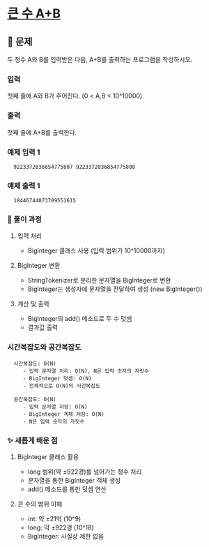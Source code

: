 # [큰 수 A+B](https://www.acmicpc.net/problem/10757)

## 📌 문제
두 정수 A와 B를 입력받은 다음, A+B를 출력하는 프로그램을 작성하시오.

### 입력
첫째 줄에 A와 B가 주어진다. (0 < A,B < 10^10000)

### 출력
첫째 줄에 A+B를 출력한다.

### 예제 입력 1

      9223372036854775807 9223372036854775808

### 예제 출력 1

      18446744073709551615



### 🧰 풀이 과정

1. 입력 처리
    - BigInteger 클래스 사용 (입력 범위가 10^10000까지)


2. BigInteger 변환
    - StringTokenizer로 분리한 문자열을 BigInteger로 변환
    - BigInteger는 생성자에 문자열을 전달하여 생성 (new BigInteger())


3. 계산 및 출력
    - BigInteger의 add() 메소드로 두 수 덧셈
    - 결과값 출력



### 시간복잡도와 공간복잡도

      
      시간복잡도: O(N)
         - 입력 문자열 처리: O(N), N은 입력 숫자의 자릿수
         - BigInteger 덧셈: O(N)
         - 전체적으로 O(N)의 시간복잡도
      
      공간복잡도: O(N)
         - 입력 문자열 저장: O(N)
         - BigInteger 객체 저장: O(N)
         - N은 입력 숫자의 자릿수


### ✨ 새롭게 배운 점
1. BigInteger 클래스 활용
    - long 범위(약 ±922경)를 넘어가는 정수 처리
    - 문자열을 통한 BigInteger 객체 생성
    - add() 메소드를 통한 덧셈 연산


2. 큰 수의 범위 이해
    - int: 약 ±21억 (10^9)
    - long: 약 ±922경 (10^18)
    - BigInteger: 사실상 제한 없음


